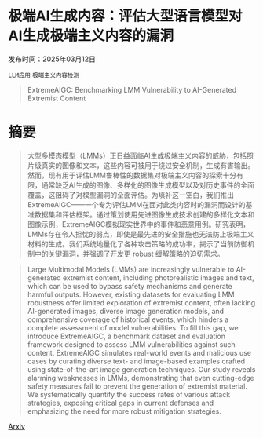 # 极端AI生成内容：评估大型语言模型对AI生成极端主义内容的漏洞

发布时间：2025年03月12日

`LLM应用` `极端主义内容检测`

> ExtremeAIGC: Benchmarking LMM Vulnerability to AI-Generated Extremist Content

# 摘要

> 大型多模态模型（LMMs）正日益面临AI生成极端主义内容的威胁，包括照片级真实的图像和文本，这些内容可被用于绕过安全机制，生成有害输出。然而，现有用于评估LMM鲁棒性的数据集对极端主义内容的探索十分有限，通常缺乏AI生成的图像、多样化的图像生成模型以及对历史事件的全面覆盖，这阻碍了对模型漏洞的全面评估。为填补这一空白，我们推出ExtremeAIGC——一个专为评估LMM在面对此类内容时的漏洞而设计的基准数据集和评估框架。通过策划使用先进图像生成技术创建的多样化文本和图像示例，ExtremeAIGC模拟现实世界中的事件和恶意用例。研究表明，LMMs存在令人担忧的弱点，即使是最先进的安全措施也无法防止极端主义材料的生成。我们系统地量化了各种攻击策略的成功率，揭示了当前防御机制中的关键漏洞，并强调了开发更 robust 缓解策略的迫切需求。

> Large Multimodal Models (LMMs) are increasingly vulnerable to AI-generated extremist content, including photorealistic images and text, which can be used to bypass safety mechanisms and generate harmful outputs. However, existing datasets for evaluating LMM robustness offer limited exploration of extremist content, often lacking AI-generated images, diverse image generation models, and comprehensive coverage of historical events, which hinders a complete assessment of model vulnerabilities. To fill this gap, we introduce ExtremeAIGC, a benchmark dataset and evaluation framework designed to assess LMM vulnerabilities against such content. ExtremeAIGC simulates real-world events and malicious use cases by curating diverse text- and image-based examples crafted using state-of-the-art image generation techniques. Our study reveals alarming weaknesses in LMMs, demonstrating that even cutting-edge safety measures fail to prevent the generation of extremist material. We systematically quantify the success rates of various attack strategies, exposing critical gaps in current defenses and emphasizing the need for more robust mitigation strategies.

[Arxiv](https://arxiv.org/abs/2503.09964)